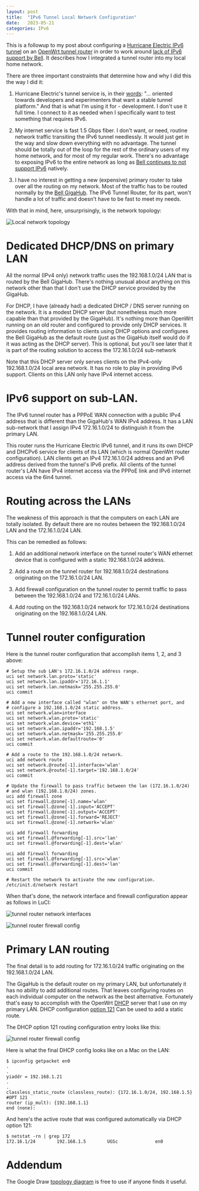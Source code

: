 ```yaml
---
layout: post
title:  "IPv6 Tunnel Local Network Configuration"
date:   2023-05-21
categories: IPv6
---
```


This is a followup to my post about configuring a [Hurricane Electric
IPv6 tunnel](https://tunnelbroker.net/) on an [OpenWrt
tunnel router](/ipv6/2023/05/16/ipv6-tunnel-on-bell-fibre.html) in order to
work around [lack of IPv6 support by
Bell](https://twitter.com/bellnoipv6?lang=en). It describes how I
integrated a tunnel router into my local home network.

There are three important constraints that determine how and why I did this the way I did it:

1. Hurricane Electric's tunnel service is, in their
[words](https://tunnelbroker.net): "... oriented towards developers
and experimenters that want a stable tunnel platform." And that is
what I'm using it for - development. I don't use it full time. I
connect to it as needed when I specifically want to test something
that requires IPv6.

2. My internet service is fast 1.5 Gbps fiber. I don't want, or need,
routine network traffic transiting the IPv6 tunnel needlessly. It
would just get in the way and slow down everything with no
advantage. The tunnel should be totally out of the loop for the rest
of the ordinary users of my home network, and for most of my regular
work. There's no advantage to exposing IPv6 to the entire network as
long as [Bell continues to not support
IPv6](https://twitter.com/bellnoipv6?lang=en) natively.

3. I have no interest in getting a new (expensive) primary router to
take over all the routing on my network. Most of the traffic has to be
routed normally by the [Bell
GigaHub](https://support.bell.ca/internet/products/home-hub-4000-modem). The
IPv6 Tunnel Router, for its part, won't handle a lot of traffic and
doesn't have to be fast to meet my needs.

With that in mind, here, unsurprisingly, is the network topology:

![Local network topology](/assets/images/2023/2023-05-21-ipv6-tunnel-network/localNetworkTopology.png)

# Dedicated DHCP/DNS on primary LAN 

All the normal (IPv4 only) network traffic uses the 192.168.1.0/24 LAN
that is routed by the Bell GigaHub.  There's nothing unusual about
anything on this network other than that I don't use the DHCP service
provided by the GigaHub.

For DHCP, I have (already had) a dedicated DHCP / DNS server running
on the network. It is a modest DHCP server (but nonetheless much more
capable than that provided by the GigaHub). It's nothing more than
OpenWrt running on an old router and configured to provide only DHCP
services. It provides routing information to clients using DHCP
options and configures the Bell GigaHub as the default route (just as
the GigaHub itself would do if it was acting as the DHCP server). This
is optional, but you'll see later that it is part of the routing
solution to access the 172.16.1.0/24 sub-network

Note that this DHCP server only serves clients on the IPv4-only
192.168.1.0/24 local area network. It has no role to play in providing
IPv6 support. Clients on this LAN only have IPv4 internet access.

# IPv6 support on sub-LAN.

The IPv6 tunnel router has a PPPoE WAN connection with a public IPv4
address that is different than the GigaHub's WAN IPv4 address. It has
a LAN sub-network that I assign IPv4 172.16.1.0/24 to distinguish it
from the primary LAN.

This router runs the Hurricane Electric IPv6 tunnel, and it runs its
own DHCP and DHCPv6 service for clients of its LAN (which is normal
OpenWrt router configuration). LAN clients get an IPv4 172.16.1.0/24
address and an IPv6 address derived from the tunnel's IPv6 prefix. All
clients of the tunnel router's LAN have IPv4 internet access via the
PPPoE link and IPv6 internet access via the 6in4 tunnel.

# Routing across the LANs

The weakness of this approach is that the computers on each LAN are
totally isolated. By default there are no routes between the
192.168.1.0/24 LAN and the 172.16.1.0/24 LAN.

This can be remedied as follows:

1. Add an additional network interface on the tunnel router's WAN
ethernet device that is configured with a static 192.168.1.0/24
address.

2. Add a route on the tunnel router for 192.168.1.0/24 destinations
originating on the 172.16.1.0/24 LAN.

3. Add firewall configuration on the tunnel router to permit traffic
to pass between the 192.168.1.0/24 and 172.16.1.0/24 LANs.

4. Add routing on the 192.168.1.0/24 network for 172.16.1.0/24
destinations originating on the 192.168.1.0/24 LAN.

# Tunnel router configuration

Here is the tunnel router configuration that accomplish items 1, 2,
and 3 above:

```
# Setup the sub LAN's 172.16.1.0/24 address range.
uci set network.lan.proto='static'
uci set network.lan.ipaddr='172.16.1.1'
uci set network.lan.netmask='255.255.255.0'
uci commit

# Add a new interface called "wlan" on the WAN's ethernet port, and
# configure a 192.168.1.0/24 static address.
uci set network.wlan=interface
uci set network.wlan.proto='static'
uci set network.wlan.device='eth1'
uci set network.wlan.ipaddr='192.168.1.5'
uci set network.wlan.netmask='255.255.255.0'
uci set network.wlan.defaultroute='0'
uci commit

# Add a route to the 192.168.1.0/24 network.
uci add network route
uci set network.@route[-1].interface='wlan'
uci set network.@route[-1].target='192.168.1.0/24'
uci commit

# Update the firewall to pass traffic between the lan (172.16.1.0/24)
# and wlan (192.168.1.0/24) zones.
uci add firewall zone
uci set firewall.@zone[-1].name='wlan'
uci set firewall.@zone[-1].input='ACCEPT'
uci set firewall.@zone[-1].output='ACCEPT'
uci set firewall.@zone[-1].forward='REJECT'
uci set firewall.@zone[-1].network='wlan'

uci add firewall forwarding
uci set firewall.@forwarding[-1].src='lan'
uci set firewall.@forwarding[-1].dest='wlan'

uci add firewall forwarding
uci set firewall.@forwarding[-1].src='wlan'
uci set firewall.@forwarding[-1].dest='lan'
uci commit

# Restart the network to activate the new configuration.
/etc/init.d/network restart
```

When that's done, the network interface and firewall configuration
appear as follows in LuCI:

![tunnel router network interfaces](/assets/images/2023/2023-05-21-ipv6-tunnel-network/TunnelNetworkInterfaces.png)

![tunnel router firewall config](/assets/images/2023/2023-05-21-ipv6-tunnel-network/TunnelFirewallConfig.png)

# Primary LAN routing

The final detail is to add routing for 172.16.1.0/24 traffic
originating on the 192.168.1.0/24 LAN.

The GigaHub is the default router on my primary LAN, but unfortunately
it has no ability to add additional routes. That leaves configuring
routes on each individual computer on the network as the best
alternative. Fortunately that's easy to accomplish with the OpenWrt
[DHCP](https://openwrt.org/docs/guide-user/base-system/dhcp) server
that I use on my primary LAN.  DHCP configuration [option
121](https://datatracker.ietf.org/doc/html/rfc3442) Can be used to add
a static route.

The DHCP option 121 routing configuration entry looks like this:

![tunnel router firewall config](/assets/images/2023/2023-05-21-ipv6-tunnel-network/DHCPOption121StaticRoute.png)

Here is what the final DHCP config looks like on a Mac on the LAN:

```
$ ipconfig getpacket en0
.
.
yiaddr = 192.168.1.21
.
.
classless_static_route (classless_route): {172.16.1.0/24, 192.168.1.5} #OPT 121
router (ip_mult): {192.168.1.1}
end (none): 
```

And here's the active route that was configured automatically via DHCP
option 121:

````
$ netstat -rn | grep 172
172.16.1/24        192.168.1.5        UGSc              en0
````

# Addendum

The Google Draw [topology
diagram](https://docs.google.com/drawings/d/1VmjPfwSAUXnHTW2uT9ya3-F6H8S_PzRNcfCQ6z80MTQ/edit?usp=sharing)
is free to use if anyone finds it useful.
